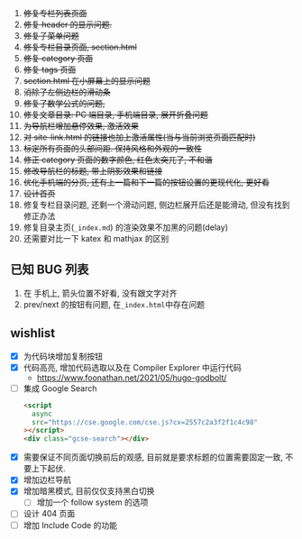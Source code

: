 1. ~~修复专栏列表页面~~
2. ~~修复 header 的显示问题.~~
3. ~~修复子菜单问题~~
4. ~~修复专栏目录页面, section.html~~
5. ~~修复 category 页面~~
6. ~~修复 tags 页面~~
7. ~~section.html 在小屏幕上的显示问题~~
8. ~~消除了左侧边栏的滑动条~~
9. ~~修复了数学公式的问题,~~
10. ~~修复文章目录: PC 端目录, 手机端目录, 展开折叠问题~~
11. ~~为导航栏增加悬停效果, 激活效果~~
12. ~~对 site-link.html 的链接也加上激活属性(当与当前浏览页面匹配时)~~
13. ~~标定所有页面的头部间距. 保持风格和外观的一致性~~
14. ~~修正 category 页面的数字颜色, 红色太突兀了, 不和谐~~
15. ~~修改导航栏的标题, 带上阴影效果和链接~~
16. ~~优化手机端的分页, 还有上一篇和下一篇的按钮设置的更现代化, 更好看~~
17. ~~设计首页~~
18. 修复专栏目录问题, 还剩一个滑动问题, 侧边栏展开后还是能滑动, 但没有找到修正办法
19. 修复目录主页(`_index.md`) 的渲染效果不加黑的问题(delay)
20. 还需要对比一下 katex 和 mathjax 的区别

## 已知 BUG 列表

1. 在 手机上, 箭头位置不好看, 没有跟文字对齐
2. prev/next 的按钮有问题, 在`_index.html`中存在问题

## wishlist

- [x] 为代码块增加复制按钮
- [x] 代码高亮, 增加代码选取以及在 Compiler Explorer 中运行代码
  - https://www.foonathan.net/2021/05/hugo-godbolt/
- [ ] 集成 Google Search
  ```html
  <script
    async
    src="https://cse.google.com/cse.js?cx=2557c2a3f2f1c4c98"
  ></script>
  <div class="gcse-search"></div>
  ```
- [x] 需要保证不同页面切换前后的观感, 目前就是要求标题的位置需要固定一致, 不要上下起伏.
- [x] 增加边栏导航
- [x] 增加暗黑模式, 目前仅仅支持黑白切换
  - [ ] 增加一个 follow system 的选项
- [ ] 设计 404 页面
- [ ] 增加 Include Code 的功能
